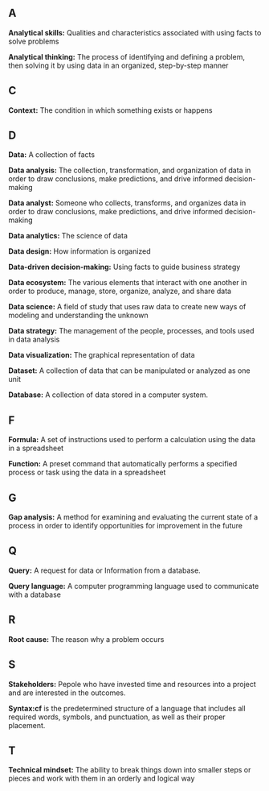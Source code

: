 ## A
**Analytical skills:** Qualities and characteristics associated with using facts to solve problems

**Analytical thinking:** The process of identifying and defining a problem, then solving it by using data in an organized, step-by-step manner

## C
**Context:** The condition in which something exists or happens

## D
**Data:** A collection of facts

**Data analysis:** The collection, transformation, and organization of data in order to draw conclusions, make predictions, and drive informed decision-making

**Data analyst:** Someone who collects, transforms, and organizes data in order to draw conclusions, make predictions, and drive informed decision-making

**Data analytics:** The science of data

**Data design:** How information is organized

**Data-driven decision-making:** Using facts to guide business strategy

**Data ecosystem:** The various elements that interact with one another in order to produce, manage, store, organize, analyze, and share data

**Data science:** A field of study that uses raw data to create new ways of modeling and understanding the unknown

**Data strategy:** The management of the people, processes, and tools used in data analysis

**Data visualization:** The graphical representation of data

**Dataset:** A collection of data that can be manipulated or analyzed as one unit

**Database:** A collection of data stored in a computer system.

## F
**Formula:** A set of instructions used to perform a calculation using the data in a spreadsheet

**Function:** A preset command that automatically performs a specified process or task using the data in a spreadsheet

## G
**Gap analysis:** A method for examining and evaluating the current state of a process in order to identify opportunities for improvement in the future

## Q
**Query:** A request for data or Information from a database.

**Query language:** A computer programming language used to communicate with a database

## R
**Root cause:** The reason why a problem occurs

## S
**Stakeholders:** Pepole who have invested time and resources into a project and are interested in the outcomes. 

**Syntax:cf** is the predetermined structure of a language that includes all required words, symbols, and punctuation, as well as their proper placement. 

## T
**Technical mindset:** The ability to break things down into smaller steps or pieces and work with them in an orderly and logical way